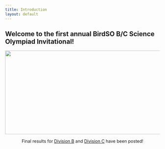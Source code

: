 ```yaml
---
title: Introduction
layout: default
---
```


## Welcome to the first annual BirdSO B/C Science Olympiad Invitational!

<p align="center">
  <img width="575" height="274" src="https://cdn.discordapp.com/attachments/788658199455727648/789258589851222016/BirdSOLogoFull2.png">
</p>
<p align="center">
  Final results for <a href="https://duosmium.org/results/2021-03-07_birdso_invitational_c">Division B</a> and <a href="https://duosmium.org/results/2021-03-07_birdso_invitational_c">Division C</a> have been posted!
</p>

